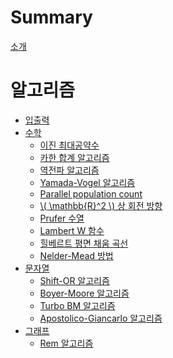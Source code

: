 # Summary

[소개](README.md)

# 알고리즘

- [입출력](io/io.md)
- [수학](math/README.md)
  - [이진 최대공약수](math/binary_gcd.md)
  - [카한 합계 알고리즘](math/kahan.md)
  - [역전파 알고리즘](math/backpropagation.md)
  - [Yamada-Vogel 알고리즘](math/yamada-vogel.md)
  - [Parallel population count](math/bitpop.md)
  - [\\( \mathbb{R}^2 \\) 상 회전 방향](math/plane-rotation.md)
  - [Prufer 수열](math/prufer.md)
  - [Lambert W 함수](math/lambert-w.md)
  - [힐베르트 평면 채움 곡선](math/hillert-space-filling-curve.md)
  - [Nelder-Mead 방법](math/nelder-mead.md)
- [문자열](strings/README.md)
  - [Shift-OR 알고리즘](strings/shift-or.md)
  - [Boyer-Moore 알고리즘]()
  - [Turbo BM 알고리즘]()
  - [Apostolico-Giancarlo 알고리즘]()
- [그래프](graphs/README.md)
  - [Rem 알고리즘](graphs/rem.md)
